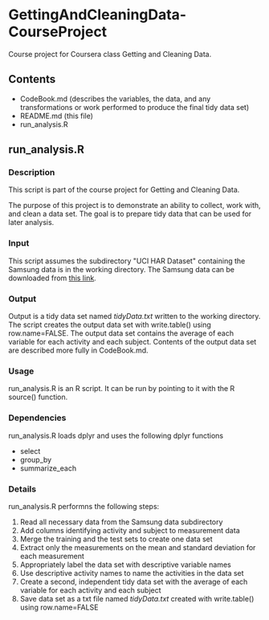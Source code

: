 # GettingAndCleaningData-CourseProject
Course project for Coursera class Getting and Cleaning Data.

## Contents
* CodeBook.md (describes the variables, the data, and any transformations or work performed to produce the final tidy data set)
* README.md (this file)
* run_analysis.R

## run_analysis.R
### Description
This script is part of the course project for Getting and Cleaning Data.

The purpose of this project is to demonstrate an ability to collect, work with, and clean a data set. The goal is to prepare tidy data that can be used for later analysis.

### Input
This script assumes the subdirectory "UCI HAR Dataset" containing the Samsung data is in the working directory.  The Samsung data can be downloaded from [this link](https://d396qusza40orc.cloudfront.net/getdata%2Fprojectfiles%2FUCI%20HAR%20Dataset.zip).

### Output
Output is a tidy data set named *tidyData.txt* written to the working directory.  The script creates the output data set with write.table() using row.name=FALSE.  The output data set contains the average of each variable for each activity and each subject.  Contents of the output data set are described more fully in CodeBook.md.

### Usage
run_analysis.R is an R script.  It can be run by pointing to it with the R source() function.

### Dependencies
run_analysis.R loads dplyr and uses the following dplyr functions
* select
* group_by
* summarize_each

### Details
run_analysis.R performns the following steps:
1. Read all necessary data from the Samsung data subdirectory
2. Add columns identifying activity and subject to measurement data
3. Merge the training and the test sets to create one data set
4. Extract only the measurements on the mean and standard deviation for each measurement
5. Appropriately label the data set with descriptive variable names
6. Use descriptive activity names to name the activities in the data set
7. Create a second, independent tidy data set with the average of each variable for each activity and each subject
8. Save data set as a txt file named *tidyData.txt* created with write.table() using row.name=FALSE
